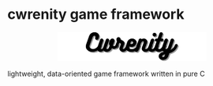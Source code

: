 # cwrenity game framework

<p align="center">
<img src="resources/banner.png" alt="cwrenity logo" width="60%" height="60%">
</p>

lightweight, data-oriented game framework written in pure C
